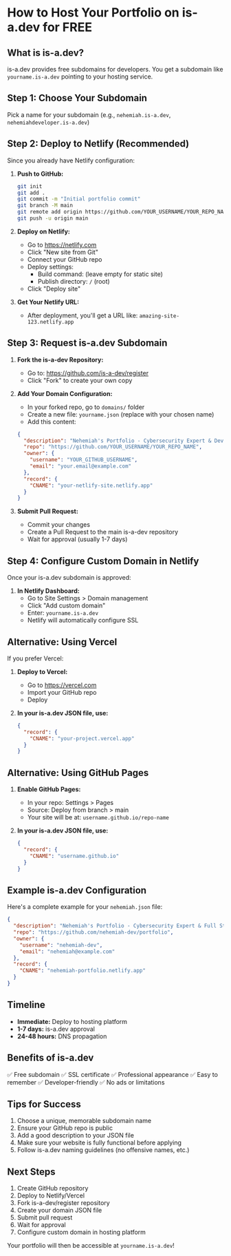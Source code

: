 # How to Host Your Portfolio on is-a.dev for FREE

## What is is-a.dev?
is-a.dev provides free subdomains for developers. You get a subdomain like `yourname.is-a.dev` pointing to your hosting service.

## Step 1: Choose Your Subdomain
Pick a name for your subdomain (e.g., `nehemiah.is-a.dev`, `nehemiahdeveloper.is-a.dev`)

## Step 2: Deploy to Netlify (Recommended)
Since you already have Netlify configuration:

1. **Push to GitHub:**
   ```bash
   git init
   git add .
   git commit -m "Initial portfolio commit"
   git branch -M main
   git remote add origin https://github.com/YOUR_USERNAME/YOUR_REPO_NAME.git
   git push -u origin main
   ```

2. **Deploy on Netlify:**
   - Go to https://netlify.com
   - Click "New site from Git"
   - Connect your GitHub repo
   - Deploy settings:
     - Build command: (leave empty for static site)
     - Publish directory: `/` (root)
   - Click "Deploy site"

3. **Get Your Netlify URL:**
   - After deployment, you'll get a URL like: `amazing-site-123.netlify.app`

## Step 3: Request is-a.dev Subdomain

1. **Fork the is-a-dev Repository:**
   - Go to: https://github.com/is-a-dev/register
   - Click "Fork" to create your own copy

2. **Add Your Domain Configuration:**
   - In your forked repo, go to `domains/` folder
   - Create a new file: `yourname.json` (replace with your chosen name)
   - Add this content:
   ```json
   {
     "description": "Nehemiah's Portfolio - Cybersecurity Expert & Developer",
     "repo": "https://github.com/YOUR_USERNAME/YOUR_REPO_NAME",
     "owner": {
       "username": "YOUR_GITHUB_USERNAME",
       "email": "your.email@example.com"
     },
     "record": {
       "CNAME": "your-netlify-site.netlify.app"
     }
   }
   ```

3. **Submit Pull Request:**
   - Commit your changes
   - Create a Pull Request to the main is-a-dev repository
   - Wait for approval (usually 1-7 days)

## Step 4: Configure Custom Domain in Netlify

Once your is-a.dev subdomain is approved:

1. **In Netlify Dashboard:**
   - Go to Site Settings > Domain management
   - Click "Add custom domain"
   - Enter: `yourname.is-a.dev`
   - Netlify will automatically configure SSL

## Alternative: Using Vercel

If you prefer Vercel:

1. **Deploy to Vercel:**
   - Go to https://vercel.com
   - Import your GitHub repo
   - Deploy

2. **In your is-a.dev JSON file, use:**
   ```json
   {
     "record": {
       "CNAME": "your-project.vercel.app"
     }
   }
   ```

## Alternative: Using GitHub Pages

1. **Enable GitHub Pages:**
   - In your repo: Settings > Pages
   - Source: Deploy from branch > main
   - Your site will be at: `username.github.io/repo-name`

2. **In your is-a.dev JSON file, use:**
   ```json
   {
     "record": {
       "CNAME": "username.github.io"
     }
   }
   ```

## Example is-a.dev Configuration

Here's a complete example for your `nehemiah.json` file:

```json
{
  "description": "Nehemiah's Portfolio - Cybersecurity Expert & Full Stack Developer",
  "repo": "https://github.com/nehemiah-dev/portfolio",
  "owner": {
    "username": "nehemiah-dev",
    "email": "nehemiah@example.com"
  },
  "record": {
    "CNAME": "nehemiah-portfolio.netlify.app"
  }
}
```

## Timeline
- **Immediate:** Deploy to hosting platform
- **1-7 days:** is-a.dev approval
- **24-48 hours:** DNS propagation

## Benefits of is-a.dev
✅ Free subdomain
✅ SSL certificate
✅ Professional appearance
✅ Easy to remember
✅ Developer-friendly
✅ No ads or limitations

## Tips for Success
1. Choose a unique, memorable subdomain name
2. Ensure your GitHub repo is public
3. Add a good description to your JSON file
4. Make sure your website is fully functional before applying
5. Follow is-a.dev naming guidelines (no offensive names, etc.)

## Next Steps
1. Create GitHub repository
2. Deploy to Netlify/Vercel
3. Fork is-a-dev/register repository
4. Create your domain JSON file
5. Submit pull request
6. Wait for approval
7. Configure custom domain in hosting platform

Your portfolio will then be accessible at `yourname.is-a.dev`!
